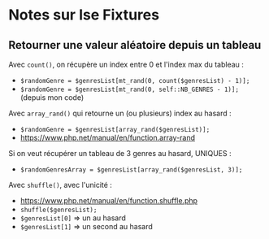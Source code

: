 # Notes sur lse Fixtures

## Retourner une valeur aléatoire depuis un tableau

Avec `count()`, on récupère un index entre 0 et l'index max du tableau :

- `$randomGenre = $genresList[mt_rand(0, count($genresList) - 1)];`
- `$randomGenre = $genresList[mt_rand(0, self::NB_GENRES - 1)];` (depuis mon code)

Avec `array_rand()` qui retourne un (ou plusieurs) index au hasard : 

- `$randomGenre = $genresList[array_rand($genresList)];`
- https://www.php.net/manual/en/function.array-rand

Si on veut récupérer un tableau de 3 genres au hasard, UNIQUES :

- `$randomGenresArray = $genresList[array_rand($genresList, 3)];`

Avec `shuffle()`, avec l'unicité :

- https://www.php.net/manual/en/function.shuffle.php
- `shuffle($genresList);`
- `$genresList[0]` => un au hasard
- `$genresList[1]` => un second au hasard


